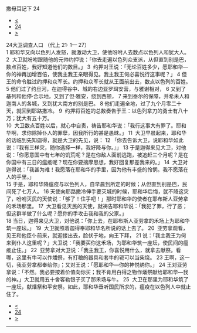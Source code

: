 ﻿





 撒母耳记下 24




* [<](bible/2SA23.md)
* [24](bible/2SA.md)
* [>](bible/1KI01.md)



 
24大卫调查人口 （代上
21·
1—
27）  
1 耶和华又向以色列人发怒，就激动大卫，使他吩咐人去数点以色列人和犹大人。 
2  大卫就吩咐跟随他的元帅约押说：「你去走遍以色列众支派，从但直到别是巴，数点百姓，我好知道他们的数目。」 
3  约押对王说：「无论百姓多少，愿耶和华—你的神再加增百倍，使我主我王亲眼得见。我主我王何必喜悦行这事呢？」 
4 但王的命令胜过约押和众军长。约押和众军长就从王面前出去，数点以色列的百姓。 
5 他们过了约旦河，在迦得谷中、城的右边亚罗珥安营，与雅谢相对， 
6 又到了基列和他停·合示地，又到了但·雅安，绕到西顿， 
7 来到泰尔的保障，并希未人和迦南人的各城，又到犹大南方的别是巴。 
8 他们走遍全地，过了九个月零二十天，就回到耶路撒冷。 
9  约押将百姓的总数奏告于王：以色列拿刀的勇士有八十万；犹大有五十万。  
10  大卫数点百姓以后，就心中自责，祷告耶和华说：「我行这事大有罪了。耶和华啊，求你除掉仆人的罪孽，因我所行的甚是愚昧。」 
11  大卫早晨起来，耶和华的话临到先知迦得，就是大卫的先见，说： 
12 「你去告诉大卫，说耶和华如此说：『我有三样灾，随你选择一样，我好降与你。』」 
13 于是迦得来见大卫，对他说：「你愿意国中有七年的饥荒呢？是在你敌人面前逃跑，被追赶三个月呢？是在你国中有三日的瘟疫呢？现在你要揣摩思想，我好回复那差我来的。」 
14  大卫对迦得说：「我甚为难！我愿落在耶和华的手里，因为他有丰盛的怜悯。我不愿落在人的手里。」  
15 于是，耶和华降瘟疫与以色列人，自早晨到所定的时候；从但直到别是巴，民间死了七万人。 
16 天使向耶路撒冷伸手要灭城的时候，耶和华后悔，就不降这灾了，吩咐灭民的天使说：「够了！住手吧！」那时耶和华的使者在耶布斯人亚劳拿的禾场那里。 
17  大卫看见灭民的天使，就祷告耶和华说：「我犯了罪，行了恶；但这群羊做了什么呢？愿你的手攻击我和我的父家。」  
18 当日，迦得来见大卫，对他说：「你上去，在耶布斯人亚劳拿的禾场上为耶和华筑一座坛。」 
19  大卫就照着迦得奉耶和华名所说的话上去了。 
20  亚劳拿观看，见王和他臣仆前来，就迎接出去，脸伏于地，向王下拜， 
21 说：「我主我王为何来到仆人这里呢？」大卫说：「我要买你这禾场，为耶和华筑一座坛，使民间的瘟疫止住。」 
22  亚劳拿对大卫说：「我主我王，你喜悦用什么，就拿去献祭。看哪，这里有牛可以作燔祭，有打粮的器具和套牛的轭可以当柴烧。 
23 王啊，这一切，我亚劳拿都奉给你」；又对王说：「愿耶和华—你的神悦纳你。」 
24 王对亚劳拿说：「不然。我必要按着价值向你买；我不肯用白得之物作燔祭献给耶和华—我的神。」大卫就用五十舍客勒银子买了那禾场与牛。 
25  大卫在那里为耶和华筑了一座坛，献燔祭和平安祭。如此，耶和华垂听国民所求的，瘟疫在以色列人中就止住了。 
* [<](bible/2SA23.md)
* [24](bible/2SA.md)
* [>](bible/1KI01.md)





---









